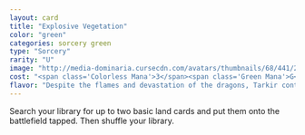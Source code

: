 ```yaml
---
layout: card
title: "Explosive Vegetation"
color: "green"
categories: sorcery green
type: "Sorcery"
rarity: "U"
image: "http://media-dominaria.cursecdn.com/avatars/thumbnails/68/441/200/283/635618521529064133.png"
cost: "<span class='Colorless Mana'>3</span><span class='Green Mana'>G</span>"
flavor: "Despite the flames and devastation of the dragons, Tarkir continued to thrive."
---
```


Search your library for up to two basic land cards and put them onto the battlefield tapped. Then shuffle your library.
